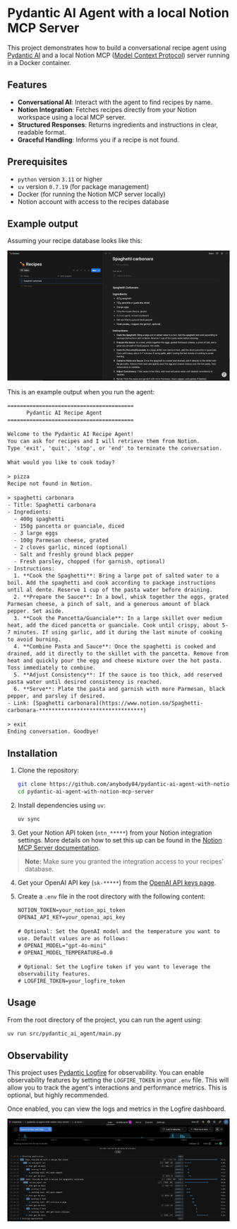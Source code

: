 # Pydantic AI Agent with a local Notion MCP Server

This project demonstrates how to build a conversational recipe agent using [Pydantic AI](https://github.com/pydantic/pydantic-ai) and a local
Notion MCP ([Model Context Protocol](https://modelcontextprotocol.io/introduction)) server running in a Docker container.

## Features

- **Conversational AI**: Interact with the agent to find recipes by name.
- **Notion Integration**: Fetches recipes directly from your Notion workspace using a local MCP server.
- **Structured Responses**: Returns ingredients and instructions in clear, readable format.
- **Graceful Handling**: Informs you if a recipe is not found.

## Prerequisites

- `python` version `3.11` or higher
- `uv` version `0.7.19` (for package management)
- Docker (for running the Notion MCP server locally)
- Notion account with access to the recipes database

## Example output

Assuming your recipe database looks like this:

![Notion Recipes Example](docs/notion_recipes.jpg)

This is an example output when you run the agent:
```plaintext
========================================
      Pydantic AI Recipe Agent
========================================

Welcome to the Pydantic AI Recipe Agent!
You can ask for recipes and I will retrieve them from Notion.
Type 'exit', 'quit', 'stop', or 'end' to terminate the conversation.

What would you like to cook today?

> pizza
Recipe not found in Notion.

> spaghetti carbonara
- Title: Spaghetti carbonara
- Ingredients:
  - 400g spaghetti
  - 150g pancetta or guanciale, diced
  - 3 large eggs
  - 100g Parmesan cheese, grated
  - 2 cloves garlic, minced (optional)
  - Salt and freshly ground black pepper
  - Fresh parsley, chopped (for garnish, optional)
- Instructions:
  1. **Cook the Spaghetti**: Bring a large pot of salted water to a boil. Add the spaghetti and cook according to package instructions until al dente. Reserve 1 cup of the pasta water before draining.
  2. **Prepare the Sauce**: In a bowl, whisk together the eggs, grated Parmesan cheese, a pinch of salt, and a generous amount of black pepper. Set aside.
  3. **Cook the Pancetta/Guanciale**: In a large skillet over medium heat, add the diced pancetta or guanciale. Cook until crispy, about 5-7 minutes. If using garlic, add it during the last minute of cooking to avoid burning.
  4. **Combine Pasta and Sauce**: Once the spaghetti is cooked and drained, add it directly to the skillet with the pancetta. Remove from heat and quickly pour the egg and cheese mixture over the hot pasta. Toss immediately to combine.
  5. **Adjust Consistency**: If the sauce is too thick, add reserved pasta water until desired consistency is reached.
  6. **Serve**: Plate the pasta and garnish with more Parmesan, black pepper, and parsley if desired.
- Link: [Spaghetti carbonara](https://www.notion.so/Spaghetti-carbonara-*********************************)

> exit
Ending conversation. Goodbye!
```

## Installation
1. Clone the repository:
    ```bash
    git clone https://github.com/anybody84/pydantic-ai-agent-with-notion-mcp-server.git
    cd pydantic-ai-agent-with-notion-mcp-server
    ```

2. Install dependencies using `uv`:
    ```bash
    uv sync
    ```

3. Get your Notion API token (`ntn_*****`) from your Notion integration settings.
More details on how to set this up can be found in the [Notion MCP Server documentation](https://github.com/makenotion/notion-mcp-server/blob/main/README.md#1-setting-up-integration-in-notion).

> **Note:** Make sure you granted the integration access to your recipes' database.

4. Get your OpenAI API key (`sk-*****`) from the [OpenAI API keys page](https://platform.openai.com/account/api-keys).

5. Create a `.env` file in the root directory with the following content:
   ```plaintext
   NOTION_TOKEN=your_notion_api_token
   OPENAI_API_KEY=your_openai_api_key

   # Optional: Set the OpenAI model and the temperature you want to use. Default values are as follows:
   # OPENAI_MODEL="gpt-4o-mini"
   # OPENAI_MODEL_TEMPERATURE=0.0

   # Optional: Set the Logfire token if you want to leverage the observability features.
   # LOGFIRE_TOKEN=your_logfire_token
   ```


## Usage

From the root directory of the project, you can run the agent using:

```bash
uv run src/pydantic_ai_agent/main.py
```

## Observability

This project uses [Pydantic Logfire](https://github.com/pydantic/logfire) for observability.
You can enable observability features by setting the `LOGFIRE_TOKEN` in your `.env` file.
This will allow you to track the agent's interactions and performance metrics.
This is optional, but highly recommended.

Once enabled, you can view the logs and metrics in the Logfire dashboard.

![Logfire Example Logs](docs/logfire_example.jpg)
